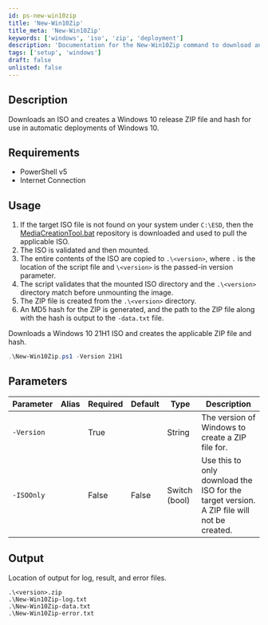 ```yaml
---
id: ps-new-win10zip
title: 'New-Win10Zip'
title_meta: 'New-Win10Zip'
keywords: ['windows', 'iso', 'zip', 'deployment']
description: 'Documentation for the New-Win10Zip command to download an ISO and create a Windows 10 release ZIP file for automatic deployments.'
tags: ['setup', 'windows']
draft: false
unlisted: false
---
```


## Description
Downloads an ISO and creates a Windows 10 release ZIP file and hash for use in automatic deployments of Windows 10.

## Requirements
- PowerShell v5
- Internet Connection

## Usage
1. If the target ISO file is not found on your system under `C:\ESD`, then the [MediaCreationTool.bat][mct] repository is downloaded and used to pull the applicable ISO.
2. The ISO is validated and then mounted.
3. The entire contents of the ISO are copied to `.\<version>`, where `.` is the location of the script file and `\<version>` is the passed-in version parameter.
4. The script validates that the mounted ISO directory and the `.\<version>` directory match before unmounting the image.
5. The ZIP file is created from the `.\<version>` directory.
6. An MD5 hash for the ZIP is generated, and the path to the ZIP file along with the hash is output to the `-data.txt` file.

Downloads a Windows 10 21H1 ISO and creates the applicable ZIP file and hash.

```powershell
.\New-Win10Zip.ps1 -Version 21H1
```

## Parameters
| Parameter         | Alias | Required  | Default   | Type          | Description                                                                               |
| ----------------- | ----- | --------- | --------- | -------------- | ----------------------------------------------------------------------------------------- |
| `-Version`        |       | True      |           | String         | The version of Windows to create a ZIP file for.                                        |
| `-ISOOnly`        |       | False     | False     | Switch (bool)  | Use this to only download the ISO for the target version. A ZIP file will not be created.|

## Output
Location of output for log, result, and error files.

```
.\<version>.zip
.\New-Win10Zip-log.txt
.\New-Win10Zip-data.txt
.\New-Win10Zip-error.txt
```

[mct]: https://github.com/AveYo/MediaCreationTool.bat



